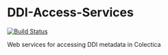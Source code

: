 # DDI-Access-Services

[![Build Status](https://travis-ci.org/InseeFr/DDI-Access-Services.svg?branch=master)](https://travis-ci.org/InseeFr/DDI-Access-Services)

Web services for accessing DDI metadata in Colectica



